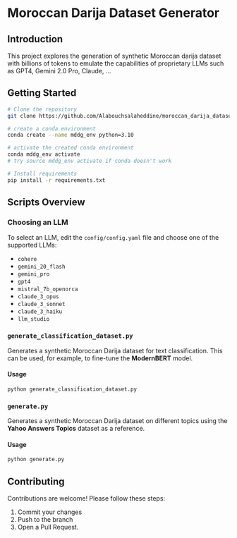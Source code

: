 # Moroccan Darija Dataset Generator

## Introduction

This project explores the generation of synthetic Moroccan darija dataset with billions of tokens to emulate the capabilities of proprietary LLMs such as GPT4, Gemini 2.0 Pro, Claude, ...

## Getting Started



```bash
# Clone the repository
git clone https://github.com/Alabouchsalaheddine/moroccan_darija_dataset_generator.git

# create a conda environment
conda create --name mddg_env python=3.10

# activate the created conda environment
conda mddg_env activate 
# try source mddg_env activate if conda doesn't work

# Install requirements
pip install -r requirements.txt

```


## Scripts Overview

### Choosing an LLM
To select an LLM, edit the `config/config.yaml` file and choose one of the supported LLMs:
- `cohere`
- `gemini_20_flash`
- `gemini_pro`
- `gpt4`
- `mistral_7b_openorca`
- `claude_3_opus`
- `claude_3_sonnet`
- `claude_3_haiku`
- `llm_studio`


### `generate_classification_dataset.py`
Generates a synthetic Moroccan Darija dataset for text classification. This can be used, for example, to fine-tune the **ModernBERT** model.

#### Usage

```bash
python generate_classification_dataset.py
```

### `generate.py`
Generates a synthetic Moroccan Darija dataset on different topics using the **Yahoo Answers Topics** dataset as a reference.

#### Usage
```bash
python generate.py
```

## Contributing
Contributions are welcome! Please follow these steps:
1. Commit your changes
2. Push to the branch
3. Open a Pull Request.


